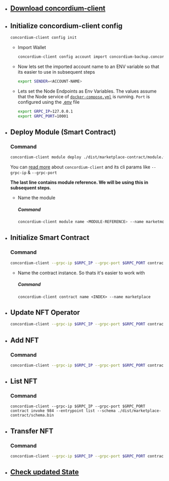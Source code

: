 * ## [Download concordium-client](https://developer.concordium.software/en/mainnet/net/installation/downloads-testnet.html#concordium-client-v4-0-4)
* ## Initialize concordium-client config
    ```bash
    concordium-client config init
    ```
    - Import Wallet
        ```bash
        concordium-client config account import concordium-backup.concordiumwallet
        ```
    - Now lets set the imported account name to an ENV variable so that its easier to use in subsequent steps
        ```bash
        export SENDER=<ACCOUNT-NAME>
        ```
    - Lets set the Node Endpoints as Env Variables. The values assume that the Node service of [`docker-compose.yml`](./docker-compose.yml) is running. `Port` is configured using the [.env](./.env) file
        ```bash
        export GRPC_IP=127.0.0.1
        export GRPC_PORT=10001
        ```
* ## Deploy Module (Smart Contract)
    ### Command
    ```bash
    concordium-client module deploy ./dist/marketplace-contract/module.wasm --sender $ACCOUNT --grpc-ip $GRPC_IP --grpc-port $GRPC_PORT
    ```
    You can [read more](https://developer.concordium.software/en/mainnet/net/references/concordium-client.html#concordium-client) about `concordium-client` and its cli params like `--grpc-ip` & `--grpc-port`
    
    **The last line contains module reference. We will be using this in subsequent steps.**
    - Name the module
        ##### Command
        ```bash
        concordium-client module name <MODULE-REFERENCE> --name marketmodule
        ```
* ## Initialize Smart Contract
    ### Command
    ```bash
    concordium-client --grpc-ip $GRPC_IP --grpc-port $GRPC_PORT contract init marketmodule --contract Market-NFT --sender $ACCOUNT --energy 3000
    ```

    - Name the contract instance. So thats it's easier to work with
        ##### Command
        ```
        concordium-client contract name <INDEX> --name marketplace
        ```

* ## Update NFT Operator
    ```bash
    concordium-client --grpc-ip $GRPC_IP --grpc-port $GRPC_PORT contract update 983 --entrypoint updateOperator --parameter-json ./nft-artifacts/update-operator-nft.json --schema ./dist/smart-contract/schema.bin --sender $ACCOUNT --energy 6000
    ```

* ## Add NFT
    ### Command
    ```bash
    concordium-client --grpc-ip $GRPC_IP --grpc-port $GRPC_PORT contract update 984 --entrypoint add --parameter-json ./nft-artifacts/add-marketplace.json --schema ./dist/marketplace-contract/schema.bin --sender $ACCOUNT --energy 10000
    ```

* ## List NFT
    ### Command
    ```
    concordium-client --grpc-ip $GRPC_IP --grpc-port $GRPC_PORT contract invoke 984 --entrypoint list --schema ./dist/marketplace-contract/schema.bin
    ```

* ## Transfer NFT
    ### Command
    ```bash
    concordium-client --grpc-ip $GRPC_IP --grpc-port $GRPC_PORT contract update 984 --entrypoint transfer --parameter-json ./nft-artifacts/transfer-marketplace.json --schema ./dist/marketplace-contract/schema.bin --sender $ACCOUNT --energy 6000
    ```
    
* ## [Check updated State](#list-nft)
